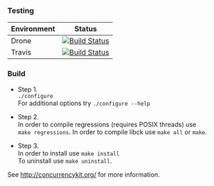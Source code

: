 ### Testing

| Environment | Status |
| -------- | ------ |
| Drone | [![Build Status](https://cloud.drone.io/api/badges/concurrencykit/ck/status.svg)](https://cloud.drone.io/concurrencykit/ck)
| Travis | [![Build Status](https://travis-ci.org/concurrencykit/ck.svg)](https://travis-ci.org/concurrencykit/ck)

### Build

* Step 1.  
        `./configure`  
        For additional options try `./configure --help`  

* Step 2.  
        In order to compile regressions (requires POSIX threads) use  
        `make regressions`. In order to compile libck use `make all` or `make`.  

* Step 3.  
	In order to install use `make install`  
	To uninstall use `make uninstall`.  

See http://concurrencykit.org/ for more information.
